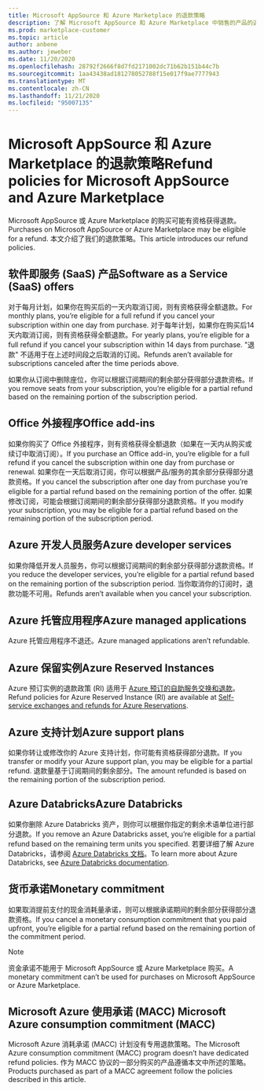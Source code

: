 ```yaml
---
title: Microsoft AppSource 和 Azure Marketplace 的退款策略
description: 了解 Microsoft AppSource 和 Azure Marketplace 中销售的产品的退款政策
ms.prod: marketplace-customer
ms.topic: article
author: anbene
ms.author: jeweber
ms.date: 11/20/2020
ms.openlocfilehash: 28792f2666f8d7fd2171002dc71b62b151b44c7b
ms.sourcegitcommit: 1aa43438ad181278052788f15e017f9ae7777943
ms.translationtype: MT
ms.contentlocale: zh-CN
ms.lasthandoff: 11/21/2020
ms.locfileid: "95007135"
---
```

# <a name="refund-policies-for-microsoft-appsource-and-azure-marketplace"></a><span data-ttu-id="101d7-103">Microsoft AppSource 和 Azure Marketplace 的退款策略</span><span class="sxs-lookup"><span data-stu-id="101d7-103">Refund policies for Microsoft AppSource and Azure Marketplace</span></span>

<span data-ttu-id="101d7-104">Microsoft AppSource 或 Azure Marketplace 的购买可能有资格获得退款。</span><span class="sxs-lookup"><span data-stu-id="101d7-104">Purchases on Microsoft AppSource or Azure Marketplace may be eligible for a refund.</span></span> <span data-ttu-id="101d7-105">本文介绍了我们的退款策略。</span><span class="sxs-lookup"><span data-stu-id="101d7-105">This article introduces our refund policies.</span></span>

## <a name="software-as-a-service-saas-offers"></a><span data-ttu-id="101d7-106">软件即服务 (SaaS) 产品</span><span class="sxs-lookup"><span data-stu-id="101d7-106">Software as a Service (SaaS) offers</span></span>

<span data-ttu-id="101d7-107">对于每月计划，如果你在购买后的一天内取消订阅，则有资格获得全额退款。</span><span class="sxs-lookup"><span data-stu-id="101d7-107">For monthly plans, you’re eligible for a full refund if you cancel your subscription within one day from purchase.</span></span> <span data-ttu-id="101d7-108">对于每年计划，如果你在购买后14天内取消订阅，则有资格获得全额退款。</span><span class="sxs-lookup"><span data-stu-id="101d7-108">For yearly plans, you’re eligible for a full refund if you cancel your subscription within 14 days from purchase.</span></span> <span data-ttu-id="101d7-109">"退款" 不适用于在上述时间段之后取消的订阅。</span><span class="sxs-lookup"><span data-stu-id="101d7-109">Refunds aren’t available for subscriptions canceled after the time periods above.</span></span>

<span data-ttu-id="101d7-110">如果你从订阅中删除座位，你可以根据订阅期间的剩余部分获得部分退款资格。</span><span class="sxs-lookup"><span data-stu-id="101d7-110">If you remove seats from your subscription, you’re eligible for a partial refund based on the remaining portion of the subscription period.</span></span>

## <a name="office-add-ins"></a><span data-ttu-id="101d7-111">Office 外接程序</span><span class="sxs-lookup"><span data-stu-id="101d7-111">Office add-ins</span></span>

<span data-ttu-id="101d7-112">如果你购买了 Office 外接程序，则有资格获得全额退款（如果在一天内从购买或续订中取消订阅）。</span><span class="sxs-lookup"><span data-stu-id="101d7-112">If you purchase an Office add-in, you’re eligible for a full refund if you cancel the subscription within one day from purchase or renewal.</span></span>  <span data-ttu-id="101d7-113">如果你在一天后取消订阅，你可以根据产品/服务的其余部分获得部分退款资格。</span><span class="sxs-lookup"><span data-stu-id="101d7-113">If you cancel the subscription after one day from purchase you’re eligible for a partial refund based on the remaining portion of the offer.</span></span>  <span data-ttu-id="101d7-114">如果修改订阅，可能会根据订阅期间的剩余部分获得部分退款资格。</span><span class="sxs-lookup"><span data-stu-id="101d7-114">If you modify your subscription, you may be eligible for a partial refund based on the remaining portion of the subscription period.</span></span>

## <a name="azure-developer-services"></a><span data-ttu-id="101d7-115">Azure 开发人员服务</span><span class="sxs-lookup"><span data-stu-id="101d7-115">Azure developer services</span></span>

<span data-ttu-id="101d7-116">如果你降低开发人员服务，你可以根据订阅期间的剩余部分获得部分退款资格。</span><span class="sxs-lookup"><span data-stu-id="101d7-116">If you reduce the developer services, you’re eligible for a partial refund based on the remaining portion of the subscription period.</span></span> <span data-ttu-id="101d7-117">当你取消你的订阅时，退款功能不可用。</span><span class="sxs-lookup"><span data-stu-id="101d7-117">Refunds aren’t available when you cancel your subscription.</span></span>

## <a name="azure-managed-applications"></a><span data-ttu-id="101d7-118">Azure 托管应用程序</span><span class="sxs-lookup"><span data-stu-id="101d7-118">Azure managed applications</span></span>

<span data-ttu-id="101d7-119">Azure 托管应用程序不退还。</span><span class="sxs-lookup"><span data-stu-id="101d7-119">Azure managed applications aren’t refundable.</span></span>

## <a name="azure-reserved-instances"></a><span data-ttu-id="101d7-120">Azure 保留实例</span><span class="sxs-lookup"><span data-stu-id="101d7-120">Azure Reserved Instances</span></span>

<span data-ttu-id="101d7-121">Azure 预订实例的退款政策 (RI) 适用于 [Azure 预订的自助服务交换和退款](/azure/cost-management-billing/reservations/exchange-and-refund-azure-reservations)。</span><span class="sxs-lookup"><span data-stu-id="101d7-121">Refund policies for Azure Reserved Instance (RI) are available at [Self-service exchanges and refunds for Azure Reservations](/azure/cost-management-billing/reservations/exchange-and-refund-azure-reservations).</span></span>

## <a name="azure-support-plans"></a><span data-ttu-id="101d7-122">Azure 支持计划</span><span class="sxs-lookup"><span data-stu-id="101d7-122">Azure support plans</span></span>

<span data-ttu-id="101d7-123">如果你转让或修改你的 Azure 支持计划，你可能有资格获得部分退款。</span><span class="sxs-lookup"><span data-stu-id="101d7-123">If you transfer or modify your Azure support plan, you may be eligible for a partial refund.</span></span> <span data-ttu-id="101d7-124">退款量基于订阅期间的剩余部分。</span><span class="sxs-lookup"><span data-stu-id="101d7-124">The amount refunded is based on the remaining portion of the subscription period.</span></span>

## <a name="azure-databricks"></a><span data-ttu-id="101d7-125">Azure Databricks</span><span class="sxs-lookup"><span data-stu-id="101d7-125">Azure Databricks</span></span>

<span data-ttu-id="101d7-126">如果你删除 Azure Databricks 资产，则你可以根据你指定的剩余术语单位进行部分退款。</span><span class="sxs-lookup"><span data-stu-id="101d7-126">If you remove an Azure Databricks asset, you’re eligible for a partial refund based on the remaining term units you specified.</span></span> <span data-ttu-id="101d7-127">若要详细了解 Azure Databricks，请参阅 [Azure Databricks 文档](/azure/databricks)。</span><span class="sxs-lookup"><span data-stu-id="101d7-127">To learn more about Azure Databricks, see [Azure Databricks documentation](/azure/databricks).</span></span>

## <a name="monetary-commitment"></a><span data-ttu-id="101d7-128">货币承诺</span><span class="sxs-lookup"><span data-stu-id="101d7-128">Monetary commitment</span></span>

<span data-ttu-id="101d7-129">如果取消提前支付的现金消耗量承诺，则可以根据承诺期间的剩余部分获得部分退款资格。</span><span class="sxs-lookup"><span data-stu-id="101d7-129">If you cancel a monetary consumption commitment that you paid upfront, you’re eligible for a partial refund based on the remaining portion of the commitment period.</span></span>

> [!NOTE]
> <span data-ttu-id="101d7-130">资金承诺不能用于 Microsoft AppSource 或 Azure Marketplace 购买。</span><span class="sxs-lookup"><span data-stu-id="101d7-130">A monetary commitment can’t be used for purchases on Microsoft AppSource or Azure Marketplace.</span></span>

## <a name="microsoft-azure-consumption-commitment-macc"></a><span data-ttu-id="101d7-131">Microsoft Azure 使用承诺 (MACC) </span><span class="sxs-lookup"><span data-stu-id="101d7-131">Microsoft Azure consumption commitment (MACC)</span></span>

<span data-ttu-id="101d7-132">Microsoft Azure 消耗承诺 (MACC) 计划没有专用退款策略。</span><span class="sxs-lookup"><span data-stu-id="101d7-132">The Microsoft Azure consumption commitment (MACC) program doesn’t have dedicated refund policies.</span></span> <span data-ttu-id="101d7-133">作为 MACC 协议的一部分购买的产品遵循本文中所述的策略。</span><span class="sxs-lookup"><span data-stu-id="101d7-133">Products purchased as part of a MACC agreement follow the policies described in this article.</span></span>
